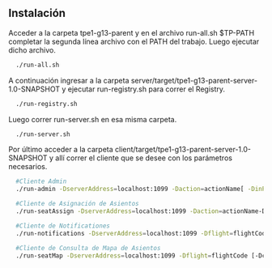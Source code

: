 ## Instalación

Acceder a la carpeta tpe1-g13-parent y en el archivo run-all.sh $TP-PATH completar la segunda línea archivo con el PATH del trabajo. Luego ejecutar dicho archivo.

```bash
  ./run-all.sh
```

A continuación ingresar a la carpeta server/target/tpe1-g13-parent-server-1.0-SNAPSHOT y ejecutar run-registry.sh para correr el Registry.

```bash
  ./run-registry.sh
```

Luego correr run-server.sh en esa misma carpeta.

```bash
  ./run-server.sh
```

Por último acceder a la carpeta client/target/tpe1-g13-parent-server-1.0-SNAPSHOT y allí correr el cliente que se desee con los parámetros necesarios.


```bash
  #Cliente Admin
  ./run-admin -DserverAddress=localhost:1099 -Daction=actionName[ -DinPath=filename | -Dflight=flightCode ]

  #Cliente de Asignación de Asientos
  ./run-seatAssign -DserverAddress=localhost:1099 -Daction=actionName-Dflight=flightCode [ -Dpassenger=name | -Drow=num | -Dcol=L |-DoriginalFlight=originFlightCode ]

  #Cliente de Notificationes
  ./run-notifications -DserverAddress=localhost:1099 -Dflight=flightCode -Dpassenger=name

  #Cliente de Consulta de Mapa de Asientos
  ./run-seatMap -DserverAddress=localhost:1099 -Dflight=flightCode [-Dcategory=catName | -Drow=rowNumber ] -DoutPath=output.csv
```
